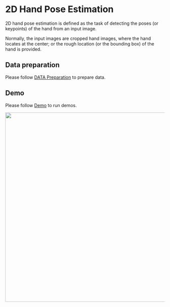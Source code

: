 # 2D Hand Pose Estimation

2D hand pose estimation is defined as the task of detecting the poses (or keypoints) of the hand from an input image.

Normally, the input images are cropped hand images, where the hand locates at the center;
or the rough location (or the bounding box) of the hand is provided.

## Data preparation

Please follow [DATA Preparation](/docs/en/tasks/2d_hand_keypoint.md) to prepare data.

## Demo

Please follow [Demo](/demo/docs/en/2d_hand_demo.md) to run demos.

<img src="https://user-images.githubusercontent.com/11788150/109098558-8c54db00-775c-11eb-8966-85df96b23dc5.gif" width="600px" alt><br>
